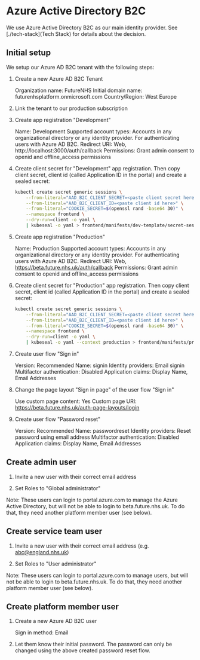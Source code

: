 # Azure Active Directory B2C

We use Azure Active Directory B2C as our main identity provider. See [./tech-stack](Tech Stack) for details about the decision.

## Initial setup

We setup our Azure AD B2C tenant with the following steps:

1. Create a new Azure AD B2C Tenant

   Organization name: FutureNHS
   Initial domain name: futurenhsplatform.onmicrosoft.com
   Country/Region: West Europe

1. Link the tenant to our production subscription

1. Create app registration "Development"

   Name: Development
   Supported account types: Accounts in any organizational directory or any identity provider. For authenticating users with Azure AD B2C.
   Redirect URI: Web, http://localhost:3000/auth/callback
   Permissions: Grant admin consent to openid and offline_access permissions

1. Create client secret for "Development" app registration. Then copy client secret, client id (called Application ID in the portal) and create a sealed secret:

   ```sh
   kubectl create secret generic sessions \
       --from-literal="AAD_B2C_CLIENT_SECRET=<paste client secret here>" \
       --from-literal="AAD_B2C_CLIENT_ID=<paste client id here>" \
       --from-literal="COOKIE_SECRET=$(openssl rand -base64 30)" \
       --namespace frontend \
       --dry-run=client -o yaml \
       | kubeseal -o yaml > frontend/manifests/dev-template/secret-sessions.yaml
   ```

1. Create app registration "Production"

   Name: Production
   Supported account types: Accounts in any organizational directory or any identity provider. For authenticating users with Azure AD B2C.
   Redirect URI: Web, https://beta.future.nhs.uk/auth/callback
   Permissions: Grant admin consent to openid and offline_access permissions

1. Create client secret for "Production" app registration. Then copy client secret, client id (called Application ID in the portal) and create a sealed secret:

   ```sh
   kubectl create secret generic sessions \
       --from-literal="AAD_B2C_CLIENT_SECRET=<paste client secret here>" \
       --from-literal="AAD_B2C_CLIENT_ID=<paste client id here>" \
       --from-literal="COOKIE_SECRET=$(openssl rand -base64 30)" \
       --namespace frontend \
       --dry-run=client -o yaml \
       | kubeseal -o yaml --context production > frontend/manifests/production/secret-sessions.yaml
   ```

1. Create user flow "Sign in"

   Version: Recommended
   Name: signin
   Identity providers: Email signin
   Multifactor authentication: Disabled
   Application claims: Display Name, Email Addresses

1. Change the page layout "Sign in page" of the user flow "Sign in"

   Use custom page content: Yes
   Custom page URI: https://beta.future.nhs.uk/auth-page-layouts/login

1. Create user flow "Password reset"

   Version: Recommended
   Name: passwordreset
   Identity providers: Reset password using email address
   Multifactor authentication: Disabled
   Application claims: Display Name, Email Addresses

## Create admin user

1. Invite a new user with their correct email address

1. Set Roles to "Global administrator"

Note: These users can login to portal.azure.com to manage the Azure Active Directory, but will not be able to login to beta.future.nhs.uk. To do that, they need another platform member user (see below).

## Create service team user

1. Invite a new user with their correct email address (e.g. abc@england.nhs.uk)

1. Set Roles to "User administrator"

Note: These users can login to portal.azure.com to manage users, but will not be able to login to beta.future.nhs.uk. To do that, they need another platform member user (see below).

## Create platform member user

1. Create a new Azure AD B2C user

   Sign in method: Email

1. Let them know their initial password. The password can only be changed using the above created password reset flow.
